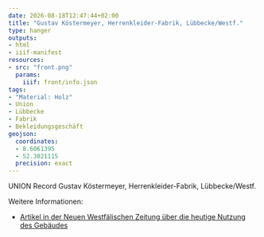 ```yaml
---
date: 2026-08-18T12:47:44+02:00
title: "Gustav Köstermeyer, Herrenkleider-Fabrik, Lübbecke/Westf."
type: hanger
outputs:
- html
- iiif-manifest
resources:
- src: "front.png"
  params:
    iiif: front/info.json
tags:
- "Material: Holz"
- Union
- Lübbecke
- Fabrik
- Bekleidungsgeschäft
geojson:
  coordinates:
  - 8.6061395
  - 52.3021115
  precision: exact
---
```


UNION
Record
Gustav Köstermeyer, Herrenkleider-Fabrik, Lübbecke/Westf.


<div class="notes">
Weitere Informationen:
<ul>

<li><a href="https://www.nw.de/lokal/kreis_minden_luebbecke/luebbecke/6722099_Ein-Haus-zwoelf-Unternehmen.html">Artikel in der Neuen Westfälischen Zeitung über die heutige Nutzung des Gebäudes</a></li>
</ul>
</div>
